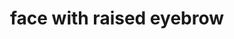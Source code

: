 ---
layout: smileys&people
title: face with raised eyebrow
emoji: face_with_raised_eyebrow
permalink: 🤨.html
---